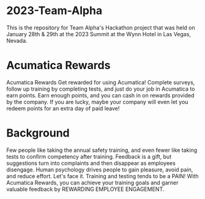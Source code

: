 # 2023-Team-Alpha
This is the repository for Team Alpha's Hackathon project that was held on January 28th & 29th at the 2023 Summit at the Wynn Hotel in Las Vegas, Nevada.

# Acumatica Rewards
Acumatica Rewards
Get rewarded for using Acumatica! Complete surveys, follow up training by completing tests, and just do your job in Acumatica to earn points. Earn enough points, and you can cash in on rewards provided by the company. If you are lucky, maybe your company will even let you redeem points for an extra day of paid leave!

# Background
Few people like taking the annual safety training, and even fewer like taking tests to confirm competency after training. Feedback is a gift, but suggestions turn into complaints and then disappear as employees disengage. Human psychology drives people to gain pleasure, avoid pain, and reduce effort. Let's face it. Training and testing tends to be a PAIN! With Acumatica Rewards, you can achieve your training goals and garner valuable feedback by REWARDING EMPLOYEE ENGAGEMENT.
